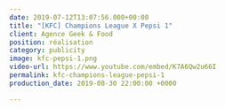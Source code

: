```yaml
---
date: 2019-07-12T13:07:56.000+00:00
title: "[KFC] Champions League X Pepsi 1"
client: Agence Geek & Food
position: réalisation
category: publicity
image: kfc-pepsi-1.png
video-url: https://www.youtube.com/embed/K7A6Qw2u66I
permalink: kfc-champions-league-pepsi-1
production_date: 2019-08-30 22:00:00 +0000

---
```

